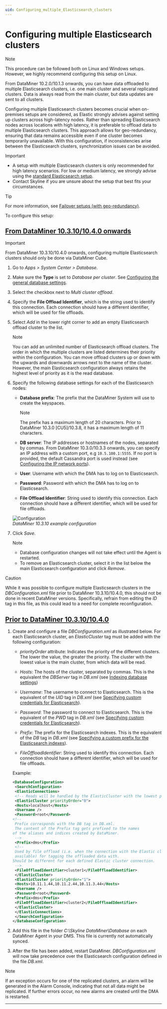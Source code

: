 ```yaml
---
uid: Configuring_multiple_Elasticsearch_clusters
---
```


# Configuring multiple Elasticsearch clusters

> [!NOTE]
> This procedure can be followed both on Linux and Windows setups. However, we highly recommend configuring this setup on Linux.

From DataMiner 10.2.0/10.1.3 onwards, you can have data offloaded to multiple Elasticsearch clusters, i.e. one main cluster and several replicated clusters. Data is always read from the main cluster, but data updates are sent to all clusters.

Configuring multiple Elasticsearch clusters becomes crucial when on-premises setups are considered, as Elastic strongly advises against setting up clusters across high-latency nodes. Rather than spreading Elasticsearch nodes across locations with high latency, it is preferable to offload data to multiple Elasticsearch clusters. This approach allows for geo-redundancy, ensuring that data remains accessible even if one cluster becomes temporarily unavailable. With this configuration, if inconsistencies arise between the Elasticsearch clusters, synchronization issues can be avoided.

> [!IMPORTANT]
>
> - A setup with multiple Elasticsearch clusters is only recommended for high latency scenarios. For low or medium latency, we strongly advise using the [standard Elasticsearch setup](xref:Configuring_Elasticsearch_Database).
> - Contact Skyline if you are unsure about the setup that best fits your circumstances.

> [!TIP]
> For more information, see [Failover setups (with geo-redundancy)](xref:Dedicated_clustered_storage#failover-setups-with-geo-redundancy).

To configure this setup:

## [From DataMiner 10.3.10/10.4.0 onwards](#tab/tabid-1)

> [!IMPORTANT]
> From DataMiner 10.3.10/10.4.0 onwards, configuring multiple Elasticsearch clusters should only be done via DataMiner Cube<!-- RN 36399-->.

1. Go to *Apps > System Center > Database*.

1. Make sure the **Type** is set to *Database per cluster*. See [Configuring the general database settings](xref:Configuring_the_database_settings_in_Cube).

1. Select the checkbox next to *Multi cluster offload*.

1. Specify the **File Offload Identifier**, which is the string used to identify this connection. Each connection should have a different identifier, which will be used for file offloads.

1. Select *Add* in the lower right corner to add an empty Elasticsearch offload cluster to the list.

   > [!NOTE]
   > You can add an unlimited number of Elasticsearch offload clusters. The order in which the multiple clusters are listed determines their priority within the configuration. You can move offload clusters up or down with the upwards and downwards arrows next to the name of the cluster. However, the main Elasticsearch configuration always retains the highest level of priority as it is the read database.

1. Specify the following database settings for each of the Elasticsearch nodes:

   - **Database prefix**: The prefix that the DataMiner System will use to create the keyspaces.

     > [!NOTE]
     > The prefix has a maximum length of 20 characters. Prior to DataMiner 10.3.0 [CU5]/10.3.8<!-- RN 36503 -->, it has a maximum length of 11 characters.

   - **DB server**: The IP addresses or hostnames of the nodes, separated by commas. From DataMiner 10.3.0/10.3.3 onwards, you can specify an IP address with a custom port, e.g `10.5.100.1:5555`. If no port is provided, the default Cassandra port is used instead (see [Configuring the IP network ports](xref:Configuring_the_IP_network_ports)). <!-- RN 34590 -->

   - **User**: Username with which the DMA has to log on to Elasticsearch.

   - **Password**: Password with which the DMA has to log on to Elasticsearch.

   - **File Offload Identifier**: String used to identify this connection. Each connection should have a different identifier, which will be used for file offloads.

   ![Configuration](~/user-guide/images/DBOffload_CubeConfig.png)<br/>*DataMiner 10.3.10 example configuration*

1. Click *Save*.

   > [!NOTE]
   >
   > - Database configuration changes will not take effect until the Agent is restarted.
   > - To remove an Elasticsearch cluster, select it in the list below the main Elasticsearch configuration and click *Remove*.

> [!CAUTION]
> While it was possible to configure multiple Elasticsearch clusters in the *DBConfiguration.xml* file prior to DataMiner 10.3.10/10.4.0, this should not be done in recent DataMiner versions. Specifically, refrain from editing the *ID* tag in this file, as this could lead to a need for complete reconfiguration.

## [Prior to DataMiner 10.3.10/10.4.0](#tab/tabid-2)

1. Create and configure a file *DBConfiguration.xml* as illustrated below. For each Elasticsearch cluster, an *ElasticCluster* tag must be added with the following configuration:

   - *priorityOrder* attribute: Indicates the priority of the different clusters. The lower the value, the greater the priority. The cluster with the lowest value is the main cluster, from which data will be read.

   - *Hosts*: The hosts of the cluster, separated by commas. This is the equivalent the *DBServer* tag in *DB.xml* (see [Indexing database settings](xref:DB_xml#indexing-database-settings))

   - *Username*: The username to connect to Elasticsearch. This is the equivalent of the *UID* tag in *DB.xml* (see [Specifying custom credentials for Elasticsearch](xref:DB_xml#specifying-custom-credentials-for-elasticsearch)).

   - *Password*: The password to connect to Elasticsearch. This is the equivalent of the *PWD* tag in *DB.xml* (see [Specifying custom credentials for Elasticsearch](xref:DB_xml#specifying-custom-credentials-for-elasticsearch)).

   - *Prefix*: The prefix for the Elasticsearch indexes. This is the equivalent of the *DB* tag in *DB.xml* (see [Specifying a custom prefix for the Elasticsearch indexes](xref:DB_xml#specifying-a-custom-prefix-for-the-elasticsearch-indexes)).

   - *FileOffloadIdentifier*: String used to identify this connection. Each connection should have a different identifier, which will be used for file offloads.

   Example:

   ```xml
   <DatabaseConfiguration>
    <SearchConfiguration>
    <ElasticConnections>
    <!-- Reads will be handled by the ElasticCluster with the lowest priorityOrder -->
    <ElasticCluster priorityOrder="0">
    <Hosts>localhost</Hosts>
    <Username />
    <Password>root</Password>
   <!--
    Prefix corresponds with the DB tag in DB.xml.
    The content of the Prefix tag gets prefixed to the names
   of the aliases and indices created by DataMiner.
    -->
    <Prefix>dms</Prefix>
    <!--
    Used by file offload (i.e. when the connection with the Elastic cluster is not
    available) for tagging the offloaded data with.
   Should be different for each defined Elastic cluster connection.
    -->
    <FileOffloadIdentifier>cluster1</FileOffloadIdentifier>
    </ElasticCluster>
    <ElasticCluster priorityOrder="1">
    <Hosts>10.11.1.44,10.11.2.44,10.11.3.44</Hosts>
    <Username />
    <Password>root</Password>
    <Prefix>dms</Prefix>
    <FileOffloadIdentifier>cluster2</FileOffloadIdentifier>
    </ElasticCluster>
    </ElasticConnections>
    </SearchConfiguration>
   </DatabaseConfiguration>
   ```

1. Add this file in the folder *C:\\Skyline DataMiner\\Database* on each DataMiner Agent in your DMS. This file is currently not automatically synced.

1. After the file has been added, restart DataMiner. *DBConfiguration.xml* will now take precedence over the Elasticsearch configuration defined in the file *DB.xml*.

> [!NOTE]
> If an exception occurs for one of the replicated clusters, an alarm will be generated in the Alarm Console, indicating that not all data might be replicated. If further errors occur, no new alarms are created until the DMA is restarted.

***
